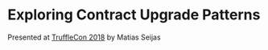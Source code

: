 # Exploring Contract Upgrade Patterns

Presented at [TruffleCon 2018](https://truffleframework.com/trufflecon2018) by Matias Seijas
